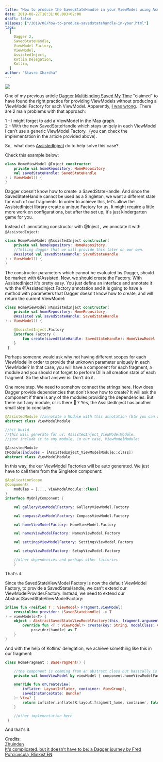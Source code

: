 ```yaml
---
title: "How to produce the SavedStateHandle in your ViewModel using AssistedInject"
date: 2019-08-27T10:31:00.003+02:00
draft: false
aliases: ["/2019/08/how-to-produce-savedstatehandle-in-your.html"]
tags:
  [
    Dagger 2,
    SavedStateHandle,
    ViewModel Factory,
    ViewModel,
    AssistedInject,
    Kotlin Delegation,
    Kotlin,
  ]
author: "Stavro Xhardha"
---
```


[![](https://1.bp.blogspot.com/-MtcO8qu_Ato/XWTqNfbpINI/AAAAAAAAPAk/-cKfHokXF-A_Sg2jwDZwHWrsg9gqZGTzgCLcBGAs/s1600/karsten-wurth-karsten-wuerth-0w-uTa0Xz7w-unsplash.jpg)](https://1.bp.blogspot.com/-MtcO8qu_Ato/XWTqNfbpINI/AAAAAAAAPAk/-cKfHokXF-A_Sg2jwDZwHWrsg9gqZGTzgCLcBGAs/s1600/karsten-wurth-karsten-wuerth-0w-uTa0Xz7w-unsplash.jpg)

One of my previous article [Dagger Multibinding Saved My Time](https://coroutinedispatcher.blogspot.com/2019/08/dagger-multibindings-saved-my-time.html) "claimed" to have found the right practice for providing ViewModels without producing a ViewModel Factory for each ViewModel. Apparently, [I was wrong](https://www.reddit.com/r/androiddev/comments/cnktpg/dagger_multibindings_saved_my_time/).  There are 2 main problems with that approach:

1 - I might forget to add a ViewModel in the Map graph.  
2 - With the new SavedStateHandle which stays uniqely in each ViewModel I can't use a generic ViewModel Factory.  (you can check the implementation in the article provided above).

So,  what does [AssistedInject](https://github.com/square/AssistedInject) do to help solve this case?

Check this example below:

```kotlin
class HomeViewModel @Inject constructor(
    private val homeRepository: HomeRepository,
    val savedStateHandle: SavedStateHandle
) : ViewModel() {
}
```

Dagger doesn't know how to create  a SavedStateHandle. And since the SavedStateHandle cannot be used as a Singleton, we want a different state for each of our fragments. In order to achieve this, let's allow the AssistedInject library create a unique Factory for us. It might require a little more work on configurations, but after the set up, it's just kindergarten game for you.

Instead of  annotating constructor with @Inject , we annotate it with `@AssistedInject`:

```kotlin
class HomeViewModel @AssistedInject constructor(
    private val homeRepository: HomeRepository,
    //Telling dagger that we will provide this later on our own.
    @Assisted val savedStateHandle: SavedStateHandle
) : ViewModel() {
}
```

The constructor parameters which cannot be evaluated by Dagger, should be marked with @Assisted. Now, we should create the Factory. With AssistedInject it's pretty easy. You just define an interface and annotate it with the @AssistedInject.Factory annotation and it is going to have a method with parameters that Dagger doesn't know how to create, and will return the current ViewModel:

```kotlin
class HomeViewModel @AssistedInject constructor(
    private val homeRepository: HomeRepository,
    @Assisted val savedStateHandle: SavedStateHandle
) : ViewModel() {

    @AssistedInject.Factory
    interface Factory {
        fun create(savedStateHandle: SavedStateHandle): HomeViewModel
    }
 }
```

Perhaps someone would ask why not having different scopes for each ViewModel in order to provide that unknown parameter uniquely in each ViewModel? In that case, you will have a component for each fragment, a module and you should not forget to perform DI in all creation state of each fragment. So the short answer is: Don't do it.

One more step. We need to somehow connect the strings here. How does Dagger provide dependencies that don't know how to create? It will ask the component if there is any of the modules providing the dependencies. But there isn't any module, or is there 👀 ? Yes, the AssistedInject has another small step to conclude:

```kotlin
@AssistedModule //annotate a Module with this annotation (btw you can also use other modules, even non-abstract ones)
abstract class ViewModelModule

//hit build
//this will generate for us: AssistedInject_ViewModelModule.
//just include it to any module, in our case, ViewModelModule:

@AssistedModule
@Module(includes = [AssistedInject_ViewModelModule::class])
abstract class ViewModelModule
```

In this way, the our ViewModel Factories will be auto generated. We just have to call them from the Singleton component:

```kotlin
@ApplicationScope
@Component(
    modules = [..., ViewModelModule::class]
)
interface MyOnlyComponent {

    val galleryViewModelFactory: GalleryViewModel.Factory

    val compassViewModelFactory: CompassViewModel.Factory

    val homeViewModelFactory: HomeViewModel.Factory

    val namesViewModelFactory: NamesViewModel.Factory

    val settingsViewModelFactory: SettingsViewModel.Factory

    val setupViewModelFactory: SetupViewModel.Factory

    //other dependencies and perhaps other factories
    }
```

That's it.

Since the SavedStateViewModel Factory is now the default ViewModel Factory, to provide a SavedStateHandle, we can't extend our ViewModelProvider.Factory. Instead, we need to extend our AbstractSavedStateViewModelFactory:

```kotlin
inline fun <reified T : ViewModel> Fragment.viewModel(
    crossinline provider: (SavedStateHandle) -> T
) = viewModels<T> {
    object : AbstractSavedStateViewModelFactory(this, fragment.arguments ?: Bundle()) {
        override fun <T : ViewModel?> create(key: String, modelClass: Class<T>, handle: SavedStateHandle): T =
            provider(handle) as T
    }
}
```

And with the help of Kotlins' delegation, we achieve something like this in our fragment:

```kotlin
class HomeFragment : BaseFragment() {

    //the component is comming from an abstract class but basically is just  Application.getAppScopeComponent()
    private val homeViewModel by viewModel { component.homeViewModelFactory.create(it) }

    override fun onCreateView(
        inflater: LayoutInflater, container: ViewGroup?,
        savedInstanceState: Bundle?
    ): View? {
        return inflater.inflate(R.layout.fragment_home, container, false)
    }

    //other implementation here
 }
```

And that's it.

Credits:  
[Zhuinden](https://twitter.com/Zhuinden/status/1159442420855164929)  
[It's complicated, but it doesn't have to be: a Dagger journey by Fred Porciúncula, Blinkist EN](https://www.youtube.com/watch?v=9fn5s8_CYJI)
